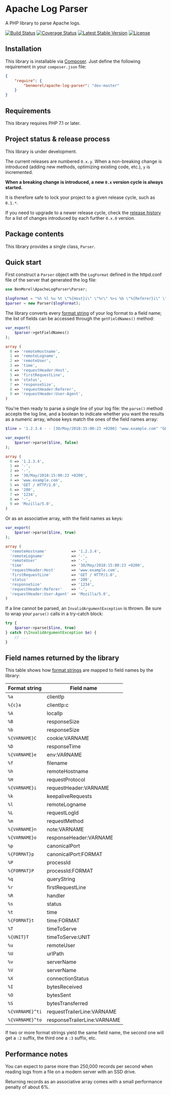 # Apache Log Parser

A PHP library to parse Apache logs.

[![Build Status](https://secure.travis-ci.org/BenMorel/apache-log-parser.svg?branch=master)](http://travis-ci.org/BenMorel/apache-log-parser)
[![Coverage Status](https://coveralls.io/repos/github/BenMorel/apache-log-parser/badge.svg?branch=master)](https://coveralls.io/github/BenMorel/apache-log-parser?branch=master)
[![Latest Stable Version](https://poser.pugx.org/benmorel/apache-log-parser/v/stable)](https://packagist.org/packages/benmorel/apache-log-parser)
[![License](https://img.shields.io/badge/license-MIT-blue.svg)](http://opensource.org/licenses/MIT)

## Installation

This library is installable via [Composer](https://getcomposer.org/).
Just define the following requirement in your `composer.json` file:

```json
{
    "require": {
        "benmorel/apache-log-parser": "dev-master"
    }
}
```

## Requirements

This library requires PHP 7.1 or later.

## Project status & release process

This library is under development.

The current releases are numbered `0.x.y`. When a non-breaking change is introduced (adding new methods, optimizing
existing code, etc.), `y` is incremented.

**When a breaking change is introduced, a new `0.x` version cycle is always started.**

It is therefore safe to lock your project to a given release cycle, such as `0.1.*`.

If you need to upgrade to a newer release cycle, check the [release history](https://github.com/BenMorel/apache-log-parser/releases)
for a list of changes introduced by each further `0.x.0` version.

## Package contents

This library provides a single class, `Parser`.

## Quick start

First construct a `Parser` object with the `LogFormat` defined in the httpd.conf file of the server that generated the log file:

```php
use BenMorel\ApacheLogParser\Parser;

$logFormat = "%h %l %u %t \"%{Host}i\" \"%r\" %>s %b \"%{Referer}i\" \"%{User-Agent}i\"";
$parser = new Parser($logFormat);
```

The library converts every [format string](https://httpd.apache.org/docs/current/en/mod/mod_log_config.html#formats) of your log format to a field name;
the list of fields can be accessed through the `getFieldNames()` method:

```php
var_export(
    $parser->getFieldNames()
);
```

```php
array (
  0 => 'remoteHostname',
  1 => 'remoteLogname',
  2 => 'remoteUser',
  3 => 'time',
  4 => 'requestHeader:Host',
  5 => 'firstRequestLine',
  6 => 'status',
  7 => 'responseSize',
  8 => 'requestHeader:Referer',
  9 => 'requestHeader:User-Agent',
)
```

You're then ready to parse a single line of your log file: the `parse()` method accepts the log line,
and a boolean to indicate whether you want the results as a numeric array, whose keys match the ones of the field names array:

```php
$line = '1.2.3.4 - - [30/May/2018:15:00:23 +0200] "www.example.com" "GET / HTTP/1.0" 200 1234 "-" "Mozilla/5.0';

var_export(
    $parser->parse($line, false)
);
```

```php
array (
  0 => '1.2.3.4',
  1 => '-',
  2 => '-',
  3 => '30/May/2018:15:00:23 +0200',
  4 => 'www.example.com',
  5 => 'GET / HTTP/1.0',
  6 => '200',
  7 => '1234',
  8 => '-',
  9 => 'Mozilla/5.0',
)
```

Or as an associative array, with the field names as keys:

```php
var_export(
    $parser->parse($line, true)
);
```

```php
array (
  'remoteHostname'           => '1.2.3.4',
  'remoteLogname'            => '-',
  'remoteUser'               => '-',
  'time'                     => '30/May/2018:15:00:23 +0200',
  'requestHeader:Host'       => 'www.example.com',
  'firstRequestLine'         => 'GET / HTTP/1.0',
  'status'                   => '200',
  'responseSize'             => '1234',
  'requestHeader:Referer'    => '-',
  'requestHeader:User-Agent' => 'Mozilla/5.0',
)
```

If a line cannot be parsed, an `InvalidArgumentException` is thrown. Be sure to wrap your `parse()` calls in a try-catch block:

```php
try {
    $parser->parse($line, true)
} catch (\InvalidArgumentException $e) {
    // ...
}
```

## Field names returned by the library

This table shows how [format strings](https://httpd.apache.org/docs/current/en/mod/mod_log_config.html#formats) are mapped to field names by the library:

| Format string   | Field name                  |
|-----------------|-----------------------------|
| `%a`            | clientIp                    |
| `%{c}a`         | clientIp:c                  |
| `%A`            | localIp                     |
| `%B`            | responseSize                |
| `%b`            | responseSize                |
| `%{VARNAME}C`   | cookie:VARNAME              |
| `%D`            | responseTime                |
| `%{VARNAME}e`   | env:VARNAME                 |
| `%f`            | filename                    |
| `%h`            | remoteHostname              |
| `%H`            | requestProtocol             |
| `%{VARNAME}i`   | requestHeader:VARNAME       |
| `%k`            | keepaliveRequests           |
| `%l`            | remoteLogname               |
| `%L`            | requestLogId                |
| `%m`            | requestMethod               |
| `%{VARNAME}n`   | note:VARNAME                |
| `%{VARNAME}o`   | responseHeader:VARNAME      |
| `%p`            | canonicalPort               |
| `%{FORMAT}p`    | canonicalPort:FORMAT        |
| `%P`            | processId                   |
| `%{FORMAT}P`    | processId:FORMAT            |
| `%q`            | queryString                 |
| `%r`            | firstRequestLine            |
| `%R`            | handler                     |
| `%s`            | status                      |
| `%t`            | time                        |
| `%{FORMAT}t`    | time:FORMAT                 |
| `%T`            | timeToServe                 |
| `%{UNIT}T`      | timeToServe:UNIT            |
| `%u`            | remoteUser                  |
| `%U`            | urlPath                     |
| `%v`            | serverName                  |
| `%V`            | serverName                  |
| `%X`            | connectionStatus            |
| `%I`            | bytesReceived               |
| `%O`            | bytesSent                   |
| `%S`            | bytesTransferred            |
| `%{VARNAME}^ti` | requestTrailerLine:VARNAME  |
| `%{VARNAME}^to` | responseTrailerLine:VARNAME |

If two or more format strings yield the same field name, the second one will get a `:2` suffix, the third one a `:3` suffix, etc.

## Performance notes

You can expect to parse more than 250,000 records per second when reading logs from a file on a modern server with an SSD drive.

Returning records as an associative array comes with a small performance penalty of about 6%.

